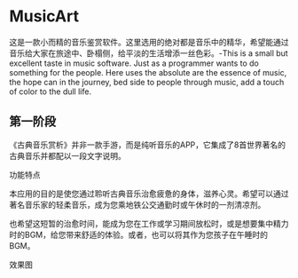 # MusicArt

这是一款小而精的音乐鉴赏软件。这里选用的绝对都是音乐中的精华，希望能通过音乐给大家在旅途中、卧榻侧，给平淡的生活增添一丝色彩。-This is a small but excellent taste in music software. Just as a programmer wants to do something for the people. Here uses the absolute are the essence of music, the hope can in the journey, bed side to people through music, add a touch of color to the dull life.


## 第一阶段
《古典音乐赏析》并非一款手游，而是纯听音乐的APP，它集成了8首世界著名的古典音乐并都配以一段文字说明。

功能特点

本应用的目的是使您通过聆听古典音乐治愈疲惫的身体，滋养心灵。希望可以通过著名音乐家的轻柔音乐，成为您乘地铁公交通勤时或午休时的一剂清凉剂。

也希望这短暂的治愈时间，能成为您在工作或学习期间放松时，或是想要集中精力时的BGM，给您带来舒适的体验。或者，也可以将其作为您孩子在午睡时的BGM。

效果图

